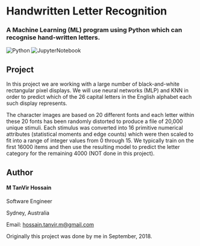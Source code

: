 # Handwritten Letter Recognition
### A Machine Learning (ML) program using Python which can recognise hand-written letters.
![Python](https://img.shields.io/badge/Language-Python-ff69b4.svg)
![JupyterNotebook](https://img.shields.io/badge/Language-JupyterNotebook-yellow.svg)

## Project
In this project we are working with a large number of black-and-white rectangular pixel displays. We will use neural networks (MLP) and KNN in order to predict which of the 26 capital letters in the English alphabet each such display represents.

The character images are based on 20 different fonts and each letter within these 20 fonts has been randomly distorted to produce a file of 20,000 unique stimuli. Each stimulus was converted into 16 primitive numerical attributes (statistical moments and edge counts) which were then scaled to fit into a range of integer values from 0 through 15. We typically train on the first 16000 items and then use the resulting model to predict the letter category for the remaining 4000 (NOT done in this project).

## Author
#### M TanVir Hossain

Software Engineer

Sydney, Australia

Email: hossain.tanvir.m@gmail.com

Originally this project was done by me in September, 2018. 
